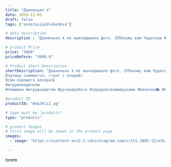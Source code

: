 ```yaml
---
title: "Давненько я"
date: 2019-11-03
draft: false
tags: ["anastasia24lebedeva"]

# meta description
description : "Давненько я не выкладывала фото. 😔Покажу вам Чудесную 🐿️ по МК замечательного автора @judy_toys. Очень порадовала обратная связь и напутствия автора. Вязать одн"

# product Price
price: "3000"
priceBefore: "3600.0"

# Product Short Description
shortDescription: "Давненько я не выкладывала фото. 😔Покажу вам Чудесную 🐿️ по МК замечательного автора @judy_toys. Очень порадовала обратная связь и напутствия автора. Вязать одно удовольствие)😊😉
Платице снимается, стоит с опорой)
Всем хорошего вечера😘
#игрушкикрючком
#плюшики #игрушкидетям #ручнаяработа #подаркисвоимируками #белочка🐿️ #белка #плюшевыеигрушкикрючком"

#product ID
productID: "B4aJKiiI_ag"

# type must be "products"
type: "products"

# product Images
# first image will be shown in the product page
images:
  - image: "https://scontent-arn2-1.cdninstagram.com/v/t51.2885-15/e35/75566970_149183069780433_2345409698945344819_n.jpg?se=7&tp=1&_nc_ht=scontent-arn2-1.cdninstagram.com&_nc_cat=109&_nc_ohc=mn3dDZlcLXQAX-uVOiQ&ccb=7-4&oh=116dd2dbd05ff8b89db6d48ba1c2ebde&oe=6081F7B0&ig_cache_key=MjE2OTA4NjQ3NzIyNTY4NjY4OA%3D%3D.2-ccb7-4"

---
```

lorem
